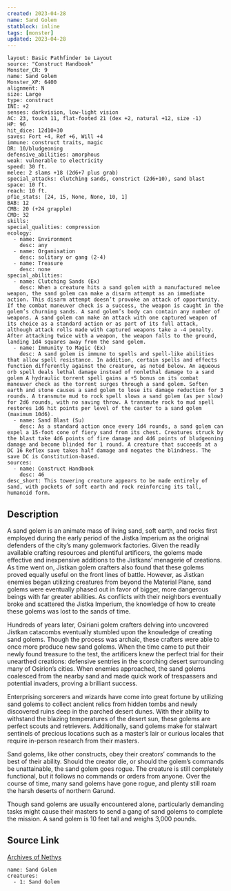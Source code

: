```yaml
---
created: 2023-04-28
name: Sand Golem
statblock: inline
tags: [monster]
updated: 2023-04-28
---
```

```statblock
layout: Basic Pathfinder 1e Layout
source: "Construct Handbook"
Monster_CR: 9
name: Sand Golem
Monster_XP: 6400
alignment: N
size: Large
type: construct
INI: +2
senses: darkvision, low-light vision
AC: 23, touch 11, flat-footed 21 (dex +2, natural +12, size -1)
HP: 96
hit_dice: 12d10+30
saves: Fort +4, Ref +6, Will +4
immune: construct traits, magic
DR: 10/bludgeoning
defensive_abilities: amorphous
weak: vulnerable to electricity
speed: 30 ft.
melee: 2 slams +18 (2d6+7 plus grab)
special_attacks: clutching sands, constrict (2d6+10), sand blast
space: 10 ft.
reach: 10 ft.
pf1e_stats: [24, 15, None, None, 10, 1]
BAB: 12
CMB: 20 (+24 grapple)
CMD: 32
skills: 
special_qualities: compression
ecology:
  - name: Environment
    desc: any
  - name: Organisation
    desc: solitary or gang (2-4)
  - name: Treasure
    desc: none
special_abilities:
  - name: Clutching Sands (Ex)
    desc: When a creature hits a sand golem with a manufactured melee weapon, the sand golem can make a disarm attempt as an immediate action. This disarm attempt doesn’t provoke an attack of opportunity. If the combat maneuver check is a success, the weapon is caught in the golem’s churning sands. A sand golem’s body can contain any number of weapons. A sand golem can make an attack with one captured weapon of its choice as a standard action or as part of its full attack, although attack rolls made with captured weapons take a -4 penalty. After attacking twice with a weapon, the weapon falls to the ground, landing 1d4 squares away from the sand golem.
  - name: Immunity to Magic (Ex)
    desc: A sand golem is immune to spells and spell-like abilities that allow spell resistance. In addition, certain spells and effects function differently against the creature, as noted below. An aqueous orb spell deals lethal damage instead of nonlethal damage to a sand golem A hydraulic torrent spell gains a +5 bonus on its combat maneuver check as the torrent surges through a sand golem. Soften earth and stone causes a sand golem to lose its damage reduction for 3 rounds. A transmute mud to rock spell slows a sand golem (as per slow) for 2d6 rounds, with no saving throw. A transmute rock to mud spell restores 1d6 hit points per level of the caster to a sand golem (maximum 10d6).
  - name: Sand Blast (Su)
    desc: As a standard action once every 1d4 rounds, a sand golem can expel a 15-foot cone of fiery sand from its chest. Creatures struck by the blast take 4d6 points of fire damage and 4d6 points of bludgeoning damage and become blinded for 1 round. A creature that succeeds at a DC 16 Reflex save takes half damage and negates the blindness. The save DC is Constitution-based.
sources:
  - name: Construct Handbook
    desc: 46
desc_short: This towering creature appears to be made entirely of sand, with pockets of soft earth and rock reinforcing its tall, humanoid form.
```
## Description
A sand golem is an animate mass of living sand, soft earth, and rocks first employed during the early period of the Jistka Imperium as the original defenders of the city’s many golemwork factories. Given the readily available crafting resources and plentiful artificers, the golems made effective and inexpensive additions to the Jistkans’ menagerie of creations. As time went on, Jistkan golem crafters also found that these golems proved equally useful on the front lines of battle. However, as Jistkan enemies began utilizing creatures from beyond the Material Plane, sand golems were eventually phased out in favor of bigger, more dangerous beings with far greater abilities. As conflicts with their neighbors eventually broke and scattered the Jistka Imperium, the knowledge of how to create these golems was lost to the sands of time.

 Hundreds of years later, Osiriani golem crafters delving into uncovered Jistkan catacombs eventually stumbled upon the knowledge of creating sand golems. Though the process was archaic, these crafters were able to once more produce new sand golems. When the time came to put their newly found treasure to the test, the artificers knew the perfect trial for their unearthed creations: defensive sentries in the scorching desert surrounding many of Osirion’s cities. When enemies approached, the sand golems coalesced from the nearby sand and made quick work of trespassers and potential invaders, proving a brilliant success.

 Enterprising sorcerers and wizards have come into great fortune by utilizing sand golems to collect ancient relics from hidden tombs and newly discovered ruins deep in the parched desert dunes. With their ability to withstand the blazing temperatures of the desert sun, these golems are perfect scouts and retrievers. Additionally, sand golems make for stalwart sentinels of precious locations such as a master’s lair or curious locales that require in-person research from their masters.

 Sand golems, like other constructs, obey their creators’ commands to the best of their ability. Should the creator die, or should the golem’s commands be unattainable, the sand golem goes rogue. The creature is still completely functional, but it follows no commands or orders from anyone. Over the course of time, many sand golems have gone rogue, and plenty still roam the harsh deserts of northern Garund.

 Though sand golems are usually encountered alone, particularly demanding tasks might cause their masters to send a gang of sand golems to complete the mission. A sand golem is 10 feet tall and weighs 3,000 pounds.
## Source Link
[Archives of Nethys](https://aonprd.com/MonsterDisplay.aspx?ItemName=Sand%20Golem)
```encounter-table
name: Sand Golem
creatures:
  - 1: Sand Golem
```
